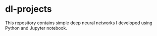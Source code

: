 # dl-projects
This repository contains simple deep neural networks I developed using Python and Jupyter notebook.
